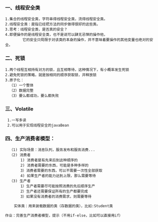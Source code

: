 ### 一、线程安全类
    1.集合的线程安全类，字符串得线程安全类，流得线程安全类。
    2.线程安全类：是指已经把方法的同步做得很好的这些类。
    3.思考：线程安全类，是否真的安全？
    4.即便操作的是线程安全类，也不是说可以肆无忌惮的操作他，
            它的安全只局限于对该类的本身的操作，并不意味着要操作的其他变量也绝对的安全。
        
### 二、死锁
    1.两个线程互相持有对方的锁，且互相等待，这种情况下，有小概率发生死锁
    2.避免死锁的策略，就是按相同的顺序获取锁，并释放锁
    3.原子化：
      （1）一个整体
      （2）数据完整
      （3）要么都成功，要么都失败  
      
### 三、Volatile
     1.一写多读
     2.可以用于实现线程安全的javaBean
     
### 四、生产消费者模型：
      （1) 实际场景：消息队列，服务发布和服务消费...
      （2) 消费者
           1) 消费者是有先来后到这种顺序的
           2) 消费者需要的东西，可能是多种多样的
           3）消费者需要的东西，可以不需要一次性全部获取
           4) 如果生产者的能力达到上限，那么需要等待
      （3) 生产者
           1）生产者需要尽可能按照消费的先后顺序生产
           2）生产者还需要保证所有的生产都要完成
           3）如果没有消费者的消费需求，则需要等待    
        
        实体类：用来装载数据的类（存数据的类），比如:Student类
        
    作业：完善生产消费者模型，提示（不用if-else，比如可以直接用if）